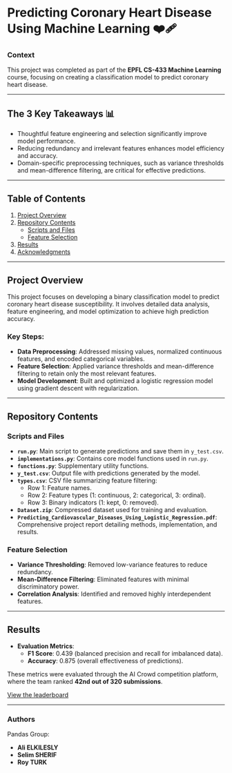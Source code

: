 # Predicting Coronary Heart Disease Using Machine Learning ❤️‍🩹

### Context
This project was completed as part of the **EPFL CS-433 Machine Learning** course, focusing on creating a classification model to predict coronary heart disease.

---

## The 3 Key Takeaways 📊

- Thoughtful feature engineering and selection significantly improve model performance.
- Reducing redundancy and irrelevant features enhances model efficiency and accuracy.
- Domain-specific preprocessing techniques, such as variance thresholds and mean-difference filtering, are critical for effective predictions.

---

## Table of Contents

1. [Project Overview](#project-overview)
2. [Repository Contents](#repository-contents)
	- [Scripts and Files](#scripts-and-files)
	- [Feature Selection](#feature-selection)
3. [Results](#results)
4. [Acknowledgments](#acknowledgments)

---

## Project Overview

This project focuses on developing a binary classification model to predict coronary heart disease susceptibility. It involves detailed data analysis, feature engineering, and model optimization to achieve high prediction accuracy.

### Key Steps:

- **Data Preprocessing**: Addressed missing values, normalized continuous features, and encoded categorical variables.
- **Feature Selection**: Applied variance thresholds and mean-difference filtering to retain only the most relevant features.
- **Model Development**: Built and optimized a logistic regression model using gradient descent with regularization.

---

## Repository Contents

### Scripts and Files

- **`run.py`**: Main script to generate predictions and save them in `y_test.csv`.
- **`implementations.py`**: Contains core model functions used in `run.py`.
- **`functions.py`**: Supplementary utility functions.
- **`y_test.csv`**: Output file with predictions generated by the model.
- **`types.csv`**: CSV file summarizing feature filtering:
	- Row 1: Feature names.
	- Row 2: Feature types (1: continuous, 2: categorical, 3: ordinal).
	- Row 3: Binary indicators (1: kept, 0: removed).
- **`Dataset.zip`**: Compressed dataset used for training and evaluation.
- **`Predicting_Cardiovascular_Diseases_Using_Logistic_Regression.pdf`**: Comprehensive project report detailing methods, implementation, and results.

### Feature Selection

- **Variance Thresholding**: Removed low-variance features to reduce redundancy.
- **Mean-Difference Filtering**: Eliminated features with minimal discriminatory power.
- **Correlation Analysis**: Identified and removed highly interdependent features.

---

## Results

- **Evaluation Metrics**:
	- **F1 Score**: 0.439 (balanced precision and recall for imbalanced data).
	- **Accuracy**: 0.875 (overall effectiveness of predictions).

These metrics were evaluated through the AI Crowd competition platform, where the team ranked **42nd out of 320 submissions**.

[View the leaderboard](https://www.aicrowd.com/challenges/epfl-machine-learning-project-1/leaderboards)

---

### Authors 
Pandas Group: 

- **Ali ELKILESLY**
- **Selim SHERIF**
- **Roy TURK**  
